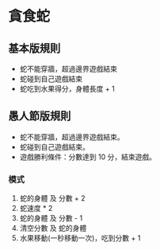# 貪食蛇
## 基本版規則
 - 蛇不能穿牆，超過邊界遊戲結束
 - 蛇碰到自己遊戲結束
 - 蛇吃到水果得分，身體長度 + 1

## 愚人節版規則
 - 蛇不能穿牆，超過邊界遊戲結束。
 - 蛇碰到自己遊戲結束。
 - 遊戲勝利條件：分數達到 10 分，結束遊戲。

### 模式
1. 蛇的身體 及 分數 + 2
2. 蛇速度 * 2
3. 蛇的身體 及 分數 - 1
4. 清空分數 及 蛇的身體
5. 水果移動(一秒移動一次)，吃到分數 + 1
